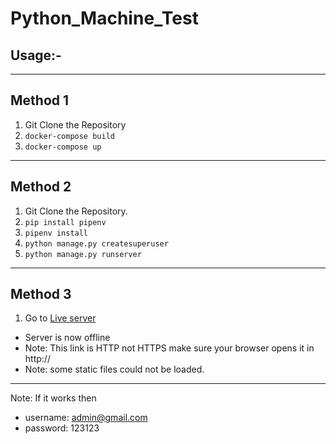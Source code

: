 # Python_Machine_Test

Usage:-
------
<hr>
<h2>Method 1</h2>

1. Git Clone the Repository
2. ```docker-compose build```
3. ```docker-compose up```

<hr>
<h2>Method 2</h2>

1. Git Clone the Repository.
2. ```pip install pipenv```
3. ```pipenv install```
4. ```python manage.py createsuperuser```
5. ```python manage.py runserver```

<hr>
<h2>Method 3</h2>

1. Go to [Live server](http://16.171.19.204:8000)
- Server is now offline 
- Note: This link is HTTP not HTTPS make sure your browser opens it in http://
- Note: some static files could not be loaded. 
<hr>

Note:
    If it works then
- username: admin@gmail.com
- password: 123123
